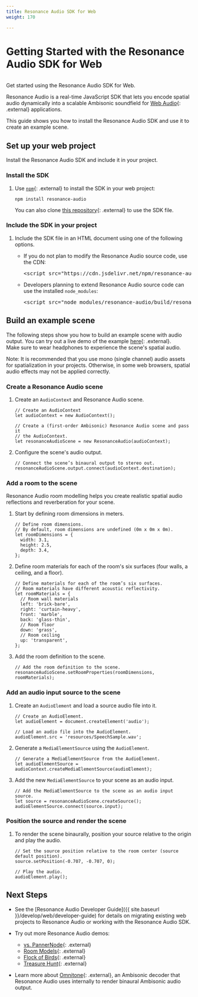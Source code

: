 ```yaml
---
title: Resonance Audio SDK for Web
weight: 170

---
```

# Getting Started with the Resonance Audio SDK for Web

<img srcset="{{ site.baseurl }}/images/web/web_hero_image.png 2x">

Get started using the Resonance Audio SDK for Web.

Resonance Audio is a real-time JavaScript SDK that lets you encode spatial
audio dynamically into a scalable Ambisonic soundfield for [Web Audio](//developer.mozilla.org/en-US/docs/Web/API/Web_Audio_API){: .external} applications.

This guide shows you how to install the Resonance Audio SDK and use it to
create an example scene.

## Set up your web project
Install the Resonance Audio SDK and include it in your project.

### Install the SDK
1.  Use [`npm`](https://www.npmjs.com/){: .external} to install the SDK in your web project:

        npm install resonance-audio

    You can also clone [this repository](https://github.com/resonance-audio/resonance-audio-web-sdk){: .external} to use
    the SDK file.

### Include the SDK in your project
1.  Include the SDK file in an HTML document using one of the following options.

    *  If you do not plan to modify the Resonance Audio source code, use the CDN:<br>
       <pre class="devsite-click-to-copy">&lt;script src="https://cdn.jsdelivr.net/npm/resonance-audio/build/resonance-audio.min.js">&lt;/script></pre>

    *  Developers planning to extend Resonance Audio source code can use the installed `node_modules`:<br>
       <pre class="devsite-click-to-copy">&lt;script src="node_modules/resonance-audio/build/resonance-audio.min.js">&lt;/script></pre>


## Build an example scene
The following steps show you how to build an example scene with audio output.
You can try out a live demo of the example [here](//cdn.rawgit.com/resonance-audio/resonance-audio-web-sdk/master/examples/hello-world.html){: .external}.<br>
Make sure to wear headphones to experience the scene's spatial audio.

Note: It is recommended that you use mono (single channel) audio assets for
spatialization in your projects. Otherwise, in some web browsers, spatial audio
effects may not be applied correctly.

### Create a Resonance Audio scene

1.  Create an `AudioContext` and Resonance Audio scene.

        // Create an AudioContext
        let audioContext = new AudioContext();

        // Create a (first-order Ambisonic) Resonance Audio scene and pass it
        // the AudioContext.
        let resonanceAudioScene = new ResonanceAudio(audioContext);

1.  Configure the scene's audio output.

        // Connect the scene’s binaural output to stereo out.
        resonanceAudioScene.output.connect(audioContext.destination);

### Add a room to the scene
Resonance Audio room modelling helps you create realistic spatial
audio reflections and reverberation for your scene.

1.  Start by defining room dimensions in meters.

        // Define room dimensions.
        // By default, room dimensions are undefined (0m x 0m x 0m).
        let roomDimensions = {
          width: 3.1,
          height: 2.5,
          depth: 3.4,
        };


1.  Define room materials for each of the room's six surfaces
    (four walls, a ceiling, and a floor).

        // Define materials for each of the room’s six surfaces.
        // Room materials have different acoustic reflectivity.
        let roomMaterials = {
          // Room wall materials
          left: 'brick-bare',
          right: 'curtain-heavy',
          front: 'marble',
          back: 'glass-thin',
          // Room floor
          down: 'grass',
          // Room ceiling
          up: 'transparent',
        };


1.  Add the room definition to the scene.

        // Add the room definition to the scene.
        resonanceAudioScene.setRoomProperties(roomDimensions, roomMaterials);


### Add an audio input source to the scene

1.  Create an `AudioElement` and load a source audio file into it.

        // Create an AudioElement.
        let audioElement = document.createElement('audio');

        // Load an audio file into the AudioElement.
        audioElement.src = 'resources/SpeechSample.wav';

1.  Generate a `MediaElementSource` using the `AudioElement`.

        // Generate a MediaElementSource from the AudioElement.
        let audioElementSource = audioContext.createMediaElementSource(audioElement);


1.  Add the new `MediaElementSource` to your scene as an audio input.

        // Add the MediaElementSource to the scene as an audio input source.
        let source = resonanceAudioScene.createSource();
        audioElementSource.connect(source.input);


### Position the source and render the scene

1.  To render the scene binaurally, position your source relative to the origin
    and play the audio.

        // Set the source position relative to the room center (source default position).
        source.setPosition(-0.707, -0.707, 0);

        // Play the audio.
        audioElement.play();


## Next Steps

*  See the [Resonance Audio Developer Guide]({{ site.baseurl }}/develop/web/developer-guide) for
   details on migrating existing web projects to Resonance Audio or working with the Resonance Audio SDK.

*  Try out more Resonance Audio demos:

    *  [vs. PannerNode](//cdn.rawgit.com/resonance-audio/resonance-audio-web-sdk/master/examples/vs-pannernode.html){: .external}
    *  [Room Models](//cdn.rawgit.com/resonance-audio/resonance-audio-web-sdk/master/examples/room-models.html){: .external}
    *  [Flock of Birds](//cdn.rawgit.com/resonance-audio/resonance-audio-web-sdk/master/examples/birds.html){: .external}
    *  [Treasure Hunt](//cdn.rawgit.com/resonance-audio/resonance-audio-web-sdk/master/examples/treasure-hunt.html){: .external}

*  Learn more about [Omnitone](//googlechrome.github.io/omnitone/#home){: .external},
   an Ambisonic decoder that Resonance Audio uses internally to render binaural Ambisonic audio output.

